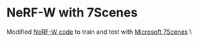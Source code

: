 # NeRF-W with 7Scenes

Modified [NeRF-W code](https://github.com/kwea123/nerf_pl) to train and test with [Microsoft 7Scenes](https://www.microsoft.com/en-us/research/project/rgb-d-dataset-7-scenes/) \\
